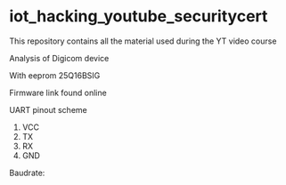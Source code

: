 # iot_hacking_youtube_securitycert
This repository contains all the material used during the YT video course

Analysis of Digicom device 

With eeprom 25Q16BSIG

Firmware link found online


UART pinout scheme

1. VCC
2. TX
3. RX
4. GND


Baudrate: 


